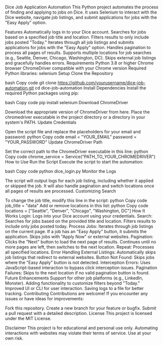 Dice Job Application Automation
This Python project automates the process of finding and applying to jobs on Dice. It uses Selenium to interact with the Dice website, navigate job listings, and submit applications for jobs with the "Easy Apply" option.

Features
Automatically logs in to your Dice account.
Searches for jobs based on a specified job title and location.
Filters results to only include jobs posted "Today."
Iterates through all job listings and submits applications for jobs with the "Easy Apply" option.
Handles pagination to process all pages of results.
Supports multiple locations for job searches (e.g., Seattle, Denver, Chicago, Washington, DC).
Skips external job listings and gracefully handles errors.
Requirements
Python 3.8 or higher
Chrome browser
ChromeDriver compatible with your Chrome version
Required Python libraries:
selenium
Setup
Clone the Repository

bash
Copy code
git clone https://github.com/yourusername/dice-job-automation.git
cd dice-job-automation
Install Dependencies Install the required Python packages using pip:

bash
Copy code
pip install selenium
Download ChromeDriver

Download the appropriate version of ChromeDriver from here.
Place the chromedriver executable in the project directory or a directory in your system's PATH.
Update Credentials

Open the script file and replace the placeholders for your email and password:
python
Copy code
email = "YOUR_EMAIL"
password = "YOUR_PASSWORD"
Update ChromeDriver Path

Set the correct path to the ChromeDriver executable in this line:
python
Copy code
chrome_service = Service("PATH_TO_YOUR_CHROMEDRIVER")
How to Use
Run the Script Execute the script to start the automation:

bash
Copy code
python dice_login.py
Monitor the Logs

The script will output logs for each job listing, including whether it applied or skipped the job.
It will also handle pagination and switch locations once all pages of results are processed.
Customizing Search

To change the job title, modify this line in the script:
python
Copy code
job_title = "data"
Add or remove locations in this list:
python
Copy code
locations = ["Seattle", "Denver", "Chicago", "Washington, DC"]
How It Works
Login:
Logs into your Dice account using your credentials.
Search:
Searches for jobs based on the provided title and location.
Filters results to include only jobs posted today.
Process Jobs:
Iterates through job listings on the current page.
If a job has an "Easy Apply" button, it submits the application.
Skips jobs with "Apply Now" or external websites.
Pagination:
Clicks the "Next" button to load the next page of results.
Continues until no more pages are left, then switches to the next location.
Repeat:
Processes all specified locations.
Error Handling
External Listings: Automatically skips job listings that redirect to external websites.
Button Not Found: Skips jobs where the "Easy Apply" button is not detected.
Interception Errors: Uses JavaScript-based interaction to bypass click interception issues.
Pagination Failures: Skips to the next location if no valid pagination button is found.
Future Enhancements
Support for other job platforms (e.g., LinkedIn, Monster).
Adding functionality to customize filters beyond "Today."
Improved UI or CLI for user interaction.
Saving logs to a file for better tracking.
Contributing
Contributions are welcome! If you encounter any issues or have ideas for improvements:

Fork this repository.
Create a new branch for your feature or bugfix.
Submit a pull request with a detailed description.
License
This project is licensed under the MIT License.

Disclaimer
This project is for educational and personal use only. Automating interactions with websites may violate their terms of service. Use at your own risk.
